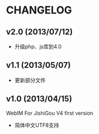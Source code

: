 CHANGELOG
==============================

v2.0 (2013/07/12)
-------------------------------
* 升级php、js库到4.0

v1.1 (2013/05/07)
-------------------------------

* 更新部分文件

v1.0 (2013/04/15)
-------------------------------

WebIM For JishiGou V4 first version

*	简体中文UTF8支持
